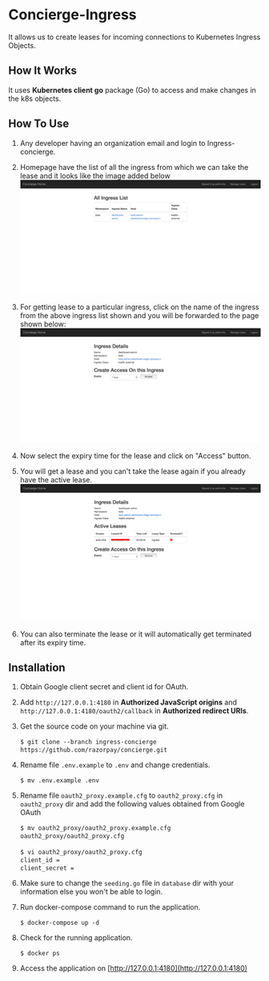 # Concierge-Ingress

It allows us to create leases for incoming connections to Kubernetes Ingress Objects.

## How It Works

It uses **Kubernetes client go** package (Go) to access and make changes in the k8s objects.

## How To Use

1. Any developer having an organization email and login to Ingress-concierge.

2. Homepage have the list of all the ingress from which we can take the lease and it looks like the image added below
    ![Home page](./doc-images/homepage.png)

3. For getting lease to a particular ingress, click on the name of the ingress from the above ingress list shown and you will be forwarded to the page shown below:
    ![Ingress Details](./doc-images/ingress-details.png)

4. Now select the expiry time for the lease and click on "Access" button.

5. You will get a lease and you can't take the lease again if you already have the active lease.
   ![Lease Taken](./doc-images/leases-taken.png)

6. You can also terminate the lease or it will automatically get terminated after its expiry time.

 
## Installation

1. Obtain Google client secret and client id for OAuth. 

2. Add `http://127.0.0.1:4180` in **Authorized JavaScript origins** and `http://127.0.0.1:4180/oauth2/callback` in **Authorized redirect URIs**.

3. Get the source code on your machine via git.

    ```shell
    $ git clone --branch ingress-concierge https://github.com/razorpay/concierge.git
    ```

4. Rename file `.env.example` to `.env` and change credentials.

    ```shell
    $ mv .env.example .env
    ```

5. Rename file `oauth2_proxy.example.cfg` to `oauth2_proxy.cfg` in `oauth2_proxy` dir and add the following values obtained from Google OAuth

    ```text
    $ mv oauth2_proxy/oauth2_proxy.example.cfg oauth2_proxy/oauth2_proxy.cfg
    
    $ vi oauth2_proxy/oauth2_proxy.cfg
    client_id =
    client_secret =
    ```

6. Make sure to change the `seeding.go` file in `database` dir with your information else you won't be able to login.

7. Run docker-compose command to run the application.

    ```shell
    $ docker-compose up -d
    ```

8. Check for the running application.

    ```shell
    $ docker ps
    ```

9. Access the application on [http://127.0.0.1:4180](http://127.0.0.1:4180)
